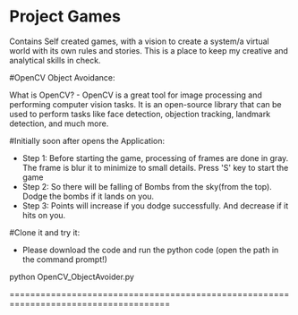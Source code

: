 # Project Games
Contains Self created games, with a vision to create a system/a virtual world with its own rules and stories.
This is a place to keep my creative and analytical skills in check. 


#OpenCV Object Avoidance:

What is OpenCV? - OpenCV is a great tool for image processing and performing computer vision tasks. It is an open-source library that can be used to perform tasks like face detection, objection tracking, landmark detection, and much more.

#Initially soon after opens the Application:

- Step 1: Before starting the game, processing of frames are done in gray. The frame is blur it to minimize to small details. Press 'S' key to start the game
- Step 2: So there will be falling of Bombs from the sky(from the top). Dodge the bombs if it lands on you. 
- Step 3: Points will increase if you dodge successfully. And decrease if it hits on you.


#Clone it and try it:
- Please download the code and run the python code (open the path in the command prompt!)

python OpenCV_ObjectAvoider.py 


=====================================================================================
